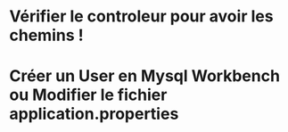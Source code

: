 # Vérifier le controleur pour avoir les chemins !
# Créer un User en Mysql Workbench ou Modifier le fichier application.properties
